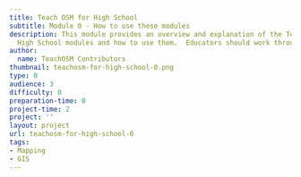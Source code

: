 ```yaml
---
title: Teach OSM for High School
subtitle: Module 0 - How to use these modules
description: This module provides an overview and explanation of the TeachOSM for
  High School modules and how to use them.  Educators should work through this module prior to introducing students to Modules 1-12.
author:
  name: TeachOSM Contributors
thumbnail: teachosm-for-high-school-0.png
type: 0
audience: 3
difficulty: 0
preparation-time: 0
project-time: 2
project: ''
layout: project
url: teachosm-for-high-school-0
tags:
- Mapping
- GIS
---
```


